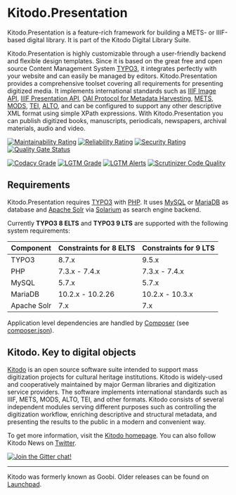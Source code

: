 Kitodo.Presentation
===================

Kitodo.Presentation is a feature-rich framework for building a METS- or IIIF-based digital library. It is part of the Kitodo Digital Library Suite.

Kitodo.Presentation is highly customizable through a user-friendly backend and flexible design templates. Since it is based on the great free and open source Content Management System [TYPO3](https://typo3.org), it integrates perfectly with your website and can easily be managed by editors. Kitodo.Presentation provides a comprehensive toolset covering all requirements for presenting digitized media. It implements international standards such as [IIIF Image API](https://iiif.io/api/image), [IIIF Presentation API](https://iiif.io/api/presentation), [OAI Protocol for Metadata Harvesting](http://www.openarchives.org/OAI/openarchivesprotocol.html), [METS](http://www.loc.gov/standards/mets), [MODS](http://www.loc.gov/standards/mods), [TEI](http://www.tei-c.org), [ALTO](http://www.loc.gov/standards/alto), and can be configured to support any other descriptive XML format using simple XPath expressions. With Kitodo.Presentation you can publish digitized books, manuscripts, periodicals, newspapers, archival materials, audio and video.

[![Maintainability Rating](https://sonarcloud.io/api/project_badges/measure?project=kitodo-presentation&metric=sqale_rating)](https://sonarcloud.io/dashboard?id=kitodo-presentation)
[![Reliability Rating](https://sonarcloud.io/api/project_badges/measure?project=kitodo-presentation&metric=reliability_rating)](https://sonarcloud.io/dashboard?id=kitodo-presentation)
[![Security Rating](https://sonarcloud.io/api/project_badges/measure?project=kitodo-presentation&metric=security_rating)](https://sonarcloud.io/dashboard?id=kitodo-presentation)
[![Quality Gate Status](https://sonarcloud.io/api/project_badges/measure?project=kitodo-presentation&metric=alert_status)](https://sonarcloud.io/dashboard?id=kitodo-presentation)

[![Codacy Grade](https://api.codacy.com/project/badge/Grade/b2a7bd8e42ef405d95ca503e4fe95320)](https://app.codacy.com/gh/kitodo/kitodo-presentation)
[![LGTM Grade](https://img.shields.io/lgtm/grade/javascript/g/kitodo/kitodo-presentation.svg?logo=lgtm)](https://lgtm.com/projects/g/kitodo/kitodo-presentation/context:javascript)
[![LGTM Alerts](https://img.shields.io/lgtm/alerts/g/kitodo/kitodo-presentation.svg?logo=lgtm)](https://lgtm.com/projects/g/kitodo/kitodo-presentation/alerts/)
[![Scrutinizer Code Quality](https://scrutinizer-ci.com/g/kitodo/kitodo-presentation/badges/quality-score.png?b=master)](https://scrutinizer-ci.com/g/kitodo/kitodo-presentation/?branch=master)

Requirements
------------

Kitodo.Presentation requires [TYPO3](https://get.typo3.org) with [PHP](https://secure.php.net). It uses [MySQL](https://www.mysql.com) or [MariaDB](https://mariadb.com) as database and [Apache Solr](https://lucene.apache.org/solr) via [Solarium](http://www.solarium-project.org/) as search engine backend.

Currently **TYPO3 8 ELTS** and **TYPO3 9 LTS** are supported with the following system requirements:

| Component   | Constraints for 8 ELTS | Constraints for 9 LTS |
| ----------- | ---------------------- | --------------------- |
| TYPO3       | 8.7.x                  | 9.5.x                 |
| PHP         | 7.3.x - 7.4.x          | 7.3.x - 7.4.x         |
| MySQL       | 5.7.x                  | 5.7.x                 |
| MariaDB     | 10.2.x - 10.2.26       | 10.2.x - 10.3.x       |
| Apache Solr | 7.x                    | 7.x                   |

Application level dependencies are handled by [Composer](https://getcomposer.org) (see [composer.json](./composer.json)).

Kitodo. Key to digital objects
------------------------------

[Kitodo](https://github.com/kitodo) is an open source software suite intended to support mass digitization projects for cultural heritage institutions. Kitodo is widely-used and cooperatively maintained by major German libraries and digitization service providers. The software implements international standards such as IIIF, METS, MODS, ALTO, TEI, and other formats. Kitodo consists of several independent modules serving different purposes such as controlling the digitization workflow, enriching descriptive and structural metadata, and presenting the results to the public in a modern and convenient way.

To get more information, visit the [Kitodo homepage](https://www.kitodo.org). You can also follow Kitodo News on [Twitter](https://twitter.com/kitodo_org).

[![Join the Gitter chat!](https://badges.gitter.im/Kitodo/Presentation.svg)](https://gitter.im/Kitodo/Presentation)

---

Kitodo was formerly known as Goobi. Older releases can be found on [Launchpad](https://launchpad.net/goobi-presentation).
